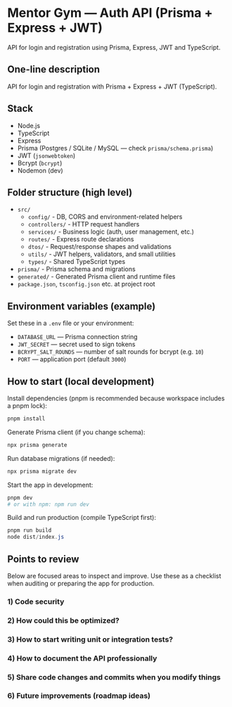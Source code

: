 # Mentor Gym — Auth API (Prisma + Express + JWT)

API for login and registration using Prisma, Express, JWT and TypeScript.

## One-line description

API for login and registration with Prisma + Express + JWT (TypeScript).

## Stack

- Node.js
- TypeScript
- Express
- Prisma (Postgres / SQLite / MySQL — check `prisma/schema.prisma`)
- JWT (`jsonwebtoken`)
- Bcrypt (`bcrypt`)
- Nodemon (dev)

## Folder structure (high level)

- `src/`
  - `config/` - DB, CORS and environment-related helpers
  - `controllers/` - HTTP request handlers
  - `services/` - Business logic (auth, user management, etc.)
  - `routes/` - Express route declarations
  - `dtos/` - Request/response shapes and validations
  - `utils/` - JWT helpers, validators, and small utilities
  - `types/` - Shared TypeScript types
- `prisma/` - Prisma schema and migrations
- `generated/` - Generated Prisma client and runtime files
- `package.json`, `tsconfig.json` etc. at project root


## Environment variables (example)

Set these in a `.env` file or your environment:

- `DATABASE_URL` — Prisma connection string
- `JWT_SECRET` — secret used to sign tokens
- `BCRYPT_SALT_ROUNDS` — number of salt rounds for bcrypt (e.g. `10`)
- `PORT` — application port (default `3000`)

## How to start (local development)

Install dependencies (pnpm is recommended because workspace includes a pnpm lock):

```powershell
pnpm install
```

Generate Prisma client (if you change schema):

```powershell
npx prisma generate
```

Run database migrations (if needed):

```powershell
npx prisma migrate dev
```

Start the app in development:

```powershell
pnpm dev
# or with npm: npm run dev
```

Build and run production (compile TypeScript first):

```powershell
pnpm run build
node dist/index.js
```

## Points to review

Below are focused areas to inspect and improve. Use these as a checklist when auditing or preparing the app for production.

### 1) Code security


### 2) How could this be optimized?


### 3) How to start writing unit or integration tests?


### 4) How to document the API professionally


### 5) Share code changes and commits when you modify things


### 6) Future improvements (roadmap ideas)


